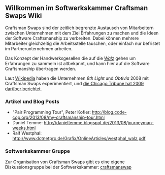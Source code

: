 ## Willkommen im Softwerkskammer Craftsman Swaps Wiki

Craftsman Swaps sind der zeitlich begrenzte Austausch von Mitarbeitern zwischen Unternehmen mit dem Ziel Erfahrungen zu machen und die Ideen der Software Craftsmanship zu verbreiten. Dabei können mehrere Mitarbeiter gleichzeitig die Arbeitsstelle tauschen, oder einfach nur befristet im Partnerunternehmen arbeiten.

Das Konzept der Handwerksgesellen die auf die [*Walz*](http://de.wikipedia.org/wiki/Wanderjahre) gehen um Erfahrungen zu sammeln ist altbekannt, und kann hier auf die Software Craftsmanship übertragen werden.

Laut [Wikipedia](http://en.wikipedia.org/wiki/Software_craftsmanship) haben die Unternehmen *8th Light* und *Obtivia* 2008 mit Craftsman Swaps experimentiert, und [die Chicago Tribune hat 2009 darüber berichtet](http://www.vcstar.com/news/2009/Jul/13/employee-swap-gives-two-firms-new-perspectives/).

### Artikel und Blog Posts

* "Pair Programming Tour", Peter Kofler: http://blog.code-cop.org/2013/08/my-craftsmanship-tour.html
* Daniel Temme: http://danieltemme.blogspot.de/2013/08/journeyman-weeks.html
* Ralf Westphal: http://www.dotnetpro.de/Grafix/OnlineArticles/westphal_walz.pdf

### Softwerkskammer Gruppe

Zur Organisation von Craftsman Swaps gibt es eine eigene Diskussionsgruppe bei der Softwerkskammer: [craftsmanswap](/groups/craftsmanswap)


